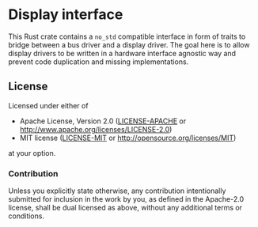 # Display interface

This Rust crate contains a `no_std` compatible interface in form of traits to
bridge between a bus driver and a display driver. The goal here is to allow
display drivers to be written in a hardware interface agnostic way and prevent
code duplication and missing implementations.

## License

Licensed under either of

- Apache License, Version 2.0 ([LICENSE-APACHE](LICENSE-APACHE) or
  http://www.apache.org/licenses/LICENSE-2.0)
- MIT license ([LICENSE-MIT](LICENSE-MIT) or http://opensource.org/licenses/MIT)

at your option.

### Contribution

Unless you explicitly state otherwise, any contribution intentionally submitted for inclusion in the
work by you, as defined in the Apache-2.0 license, shall be dual licensed as above, without any
additional terms or conditions.
